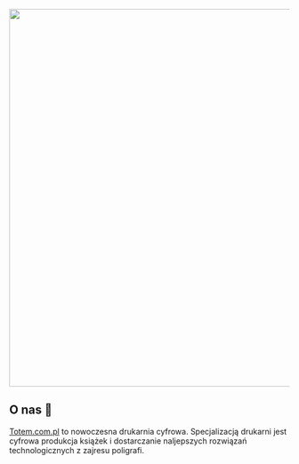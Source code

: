 <p align="center"><a href="https://totem.com.pl target="_blank"><img src="https://lh3.googleusercontent.com/p/AF1QipMZQ8BHNqp6hIx0pXXDPcuXKbPYmmNj69-ymaZC=s680-w680-h510" width="680"></a></p>

## O nas 👋

[Totem.com.pl](https://totem.com.pl) to nowoczesna drukarnia cyfrowa. Specjalizacją drukarni jest cyfrowa produkcja książek i dostarczanie naljepszych rozwiązań technologicznych z zajresu poligrafi.

